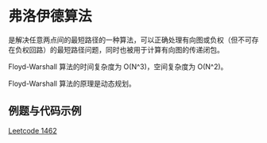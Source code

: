 # 弗洛伊德算法
是解决任意两点间的最短路径的一种算法，可以正确处理有向图或负权（但不可存在负权回路）的最短路径问题，同时也被用于计算有向图的传递闭包。  

Floyd-Warshall 算法的时间复杂度为 O(N^3)，空间复杂度为 O(N^2)。

Floyd-Warshall 算法的原理是动态规划。

## 例题与代码示例
[Leetcode 1462](./../Leetcode%20Practices/algorithms/medium/1462%20Course%20Schedule%20IV.java)  
